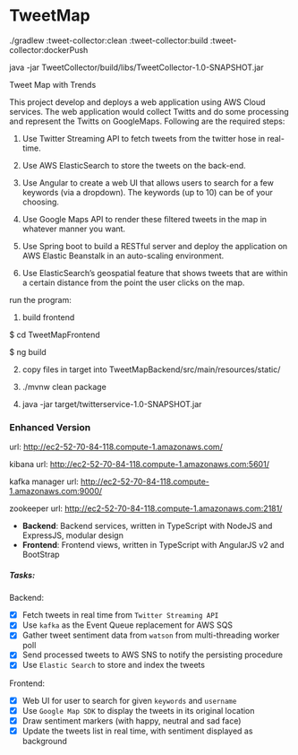 # TweetMap

./gradlew :tweet-collector:clean :tweet-collector:build :tweet-collector:dockerPush

java -jar TweetCollector/build/libs/TweetCollector-1.0-SNAPSHOT.jar

Tweet Map with Trends


This project develop and deploys a web application using AWS Cloud services. The web application would collect Twitts and do some processing and represent the Twitts on GoogleMaps. Following are the required steps:

1. Use Twitter Streaming API to fetch tweets from the twitter hose in real-time. 

2. Use AWS ElasticSearch to store the tweets on the back-end.

3. Use Angular to create a web UI that allows users to search for a few keywords (via a dropdown). The keywords (up to 10) can be of your choosing.

4. Use Google Maps API to render these filtered tweets in the map in whatever manner you want.

5. Use Spring boot to build a RESTful server and deploy the application on AWS Elastic Beanstalk in an auto-scaling environment.

5. Use ElasticSearch’s geospatial feature that shows tweets that are within a certain distance from the point the user clicks on the map.


run the program:

1. build frontend

$ cd TweetMapFrontend

$ ng build 

2. copy files in target into TweetMapBackend/src/main/resources/static/

3. ./mvnw clean package

4. java -jar target/twitterservice-1.0-SNAPSHOT.jar



### Enhanced Version
url: http://ec2-52-70-84-118.compute-1.amazonaws.com/

kibana url: http://ec2-52-70-84-118.compute-1.amazonaws.com:5601/

kafka manager url: http://ec2-52-70-84-118.compute-1.amazonaws.com:9000/

zookeeper url: http://ec2-52-70-84-118.compute-1.amazonaws.com:2181/

- **Backend**: Backend services, written in TypeScript with NodeJS and ExpressJS, modular design
- **Frontend**: Frontend views, written in TypeScript with AngularJS v2 and BootStrap


##### Tasks:
Backend:
- [x] Fetch tweets in real time from `Twitter Streaming API`
- [x] Use `kafka` as the Event Queue replacement for AWS SQS
- [x] Gather tweet sentiment data from `watson` from multi-threading worker poll
- [x] Send processed tweets to AWS SNS to notify the persisting procedure
- [x] Use `Elastic Search` to store and index the tweets

Frontend:
- [x] Web UI for user to search for given `keywords` and `username`
- [x] Use `Google Map SDK` to display the tweets in its original location
- [x] Draw sentiment markers (with happy, neutral and sad face)
- [x] Update the tweets list in real time, with sentiment displayed as background
